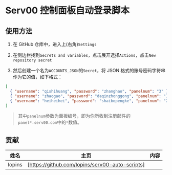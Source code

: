 # Serv00 控制面板自动登录脚本

## 使用方法

1. 在 GitHub 仓库中，进入上(右角)`Settings`

2. 在侧边栏找到`Secrets and variables`，点击展开选择`Actions`，点击`New repository secret`
    
3. 然后创建一个名为`ACCOUNTS_JSON`的`Secret`，将 JSON 格式的账号密码字符串作为它的值，如下格式：  

``` json
[  
  { "username": "qishihuang", "password": "zhanghao", "panelnum": "3" },  
  { "username": "zhaogao", "password": "daqinzhonggong", "panelnum": "1" },  
  { "username": "heiheihei", "password": "shaibopengke", "panelnum": "2" }  
]
```

> 其中`panelnum`参数为面板编号，即为你所收到注册邮件的`panel*.serv00.com`中的`*`数值。

## 贡献

|姓名|主页|内容|
| :------------: | :------------: | :------------: |
|lopins|[https://github.com/lopins/serv00-auto-scripts]||
